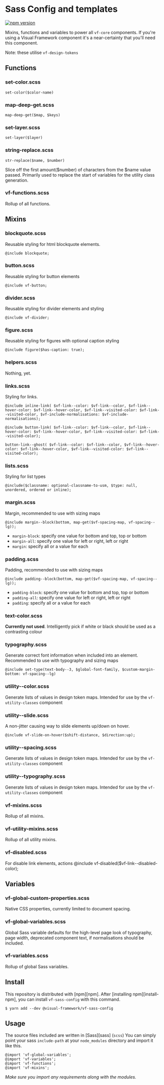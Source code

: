 # Sass Config and templates

[![npm version](https://badge.fury.io/js/%40visual-framework%2Fvf-sass-config.svg)](https://badge.fury.io/js/%40visual-framework%2Fvf-sass-config)

Mixins, functions and variables to power all `vf-core` components. If you're using a Visual Framework component it's a near-certainty that you'll need this component.   

Note: these utilise `vf-design-tokens`

## Functions

### set-color.scss

 `set-color($color-name)`

### map-deep-get.scss

`map-deep-get($map, $keys)`

### set-layer.scss

`set-layer($layer)`

### string-replace.scss

`str-replace($name, $number)`

Slice off the first amount($number) of characters from the $name value passed. Primarily used to replace the start of variables for the utility class generation.

### vf-functions.scss

Rollup of all functions.

## Mixins

### blockquote.scss

Reusable styling for html blockquote elements.

`@include blockquote;`

### button.scss  

Reusable styling for button elements

`@include vf-button;`

### divider.scss   

Reusable styling for divider elements and styling

`@include vf-divider;`

### figure.scss    

Reusable styling for figures with optional caption styling

`@include figure($has-caption: true);`

### helpers.scss  

Nothing, yet.

### links.scss     

Styling for links.

`@include inline-link(
  $vf-link--color: $vf-link--color,
  $vf-link--hover-color: $vf-link--hover-color,
  $vf-link--visited-color: $vf-link--visited-color,
  $vf-include-normalisations: $vf-include-normalisations);`

`@include button-link(
  $vf-link--color: $vf-link--color,
  $vf-link--hover-color: $vf-link--hover-color,
  $vf-link--visited-color: $vf-link--visited-color);`

`button-link--ghost(
  $vf-link--color: $vf-link--color,
  $vf-link--hover-color: $vf-link--hover-color,
  $vf-link--visited-color: $vf-link--visited-color);`  

### lists.scss     

Styling for list types

`@include($classname: optional-classname-to-usm, $type: null, unordered, ordered or inline);`

### margin.scss    

Margin, recommended to use with sizing maps

`@include margin--block(bottom, map-get($vf-spacing-map, vf-spacing--lg));`

- `margin-block`: specify one value for bottom and top, top or bottom
- `margin-all`: specify one value for left or right, left or right
- `margin`: specify all or a value for each

### padding.scss   

Padding, recommended to use with sizing maps

`@include padding--block(bottom, map-get($vf-spacing-map, vf-spacing--lg));`

- `padding-block`: specify one value for bottom and top, top or bottom
- `padding-all`: specify one value for left or right, left or right
- `padding`: specify all or a value for each


### text-color.scss

**Currently not used**. Intelligently pick if white or black should be used as a contrasting colour

### typography.scss

Generate correct font information when included into an element.
Recommended to use with typography and sizing maps

`@include set-type(text-body--3, $global-font-family, $custom-margin-bottom: vf-spacing--lg)`

### utility--color.scss

Generate lists of values in design token maps. Intended for use by the `vf-utility-classes` component

### utility--slide.scss

A non-jitter causing way to slide elements up/down on hover.

`@include vf-slide-on-hover($shift-distance, $direction:up);`

### utility--spacing.scss

Generate lists of values in design token maps. Intended for use by the `vf-utility-classes` component

### utility--typography.scss

Generate lists of values in design token maps. Intended for use by the `vf-utility-classes` component

### vf-mixins.scss

Rollup of all mixins.

### vf-utility-mixins.scss

Rollup of all utility mixins.

### vf-disabled.scss

For disable link elements, actions
@include vf-disabled($vf-link--disabled-color);

## Variables

### vf-global-custom-properties.scss

Native CSS properties, currently limited to document spacing.

### vf-global-variables.scss

Global Sass variable defaults for the high-level page look of typography, page width,
deprecated component text, if normalisations should be included.

### vf-variables.scss

Rollup of global Sass variables.

## Install

This repository is distributed with [npm][npm]. After [installing npm][install-npm], you can install `vf-sass-config` with this command.

```
$ yarn add --dev @visual-framework/vf-sass-config
```

## Usage

The source files included are written in [Sass][sass] (`scss`) You can simply point your sass `include-path` at your `node_modules` directory and import it like this.

```
@import 'vf-global-variables';
@import 'vf-variables';
@import 'vf-functions';
@import 'vf-mixins';
```

_Make sure you import any requirements along with the modules._
